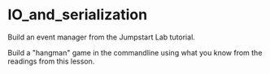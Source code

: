 # IO_and_serialization

Build an event manager from the Jumpstart Lab tutorial.

Build a "hangman" game in the commandline using what you know from the readings from this lesson.
